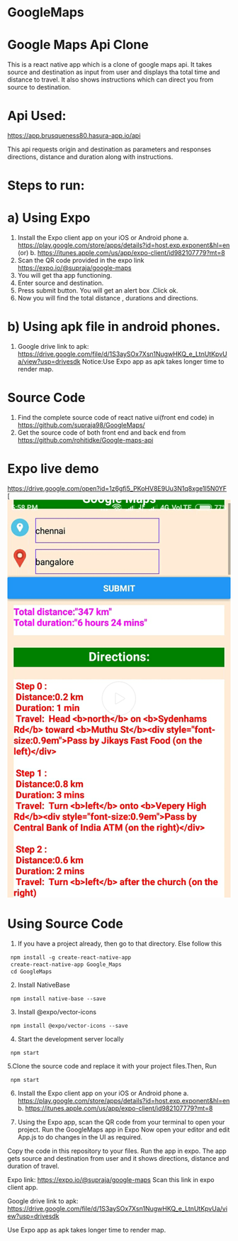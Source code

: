 # GoogleMaps
# Google Maps Api Clone
   This is a react native app which is a clone of google maps api. It takes source and destination as input from user and displays tha total time and distance to travel. It also shows instructions which can direct you from source to destination.

# Api Used:
  https://app.brusqueness80.hasura-app.io/api

This api requests origin and destination as parameters and responses directions, distance and duration along with instructions.

# Steps to run:
# a) Using Expo

 1. Install the Expo client app on your iOS or Android phone 
    a. https://play.google.com/store/apps/details?id=host.exp.exponent&hl=en
                  (or)
    b. https://itunes.apple.com/us/app/expo-client/id982107779?mt=8
 2. Scan the QR code provided in the expo link https://expo.io/@supraja/google-maps
 3. You will get tha app functioning.
 4. Enter source and destination.
 5. Press submit button. You will get an alert box .Click ok. 
 6. Now you will find the total distance , durations and directions.

# b) Using apk file in android phones.
   
   1. Google drive link to apk: https://drive.google.com/file/d/1S3aySOx7Xsn1NugwHKQ_e_LtnUtKpvUa/view?usp=drivesdk
      Notice:Use Expo app as apk takes longer time to render map.
      
# Source Code
  1. Find the complete source code of react native ui(front end code) in https://github.com/supraja98/GoogleMaps/
  2. Get the source code of both front end and back end from https://github.com/rohitidke/Google-maps-api
  
# Expo live demo
https://drive.google.com/open?id=1z6gfi5_PKoHV8E9Uu3N1q8xge1I5N0YF
[![Watch the video](https://github.com/supraja98/GoogleMaps/blob/master/Screenshot_2018-01-29-19-08-18-862_com.miui.gallery.png)
  
# Using Source Code

1. If you have a project already, then go to that directory. Else follow this
```
 npm install -g create-react-native-app
 create-react-native-app Google_Maps
 cd GoogleMaps
```

2. Install NativeBase 
```
 npm install native-base --save
```
3. Install @expo/vector-icons
```
 npm install @expo/vector-icons --save	
```
4. Start the development server locally
```
 npm start
```
5.Clone the source code and replace it with your project files.Then,  Run 
```
 npm start
```
6. Install the Expo client app on your iOS or Android phone 
a. https://play.google.com/store/apps/details?id=host.exp.exponent&hl=en
b. https://itunes.apple.com/us/app/expo-client/id982107779?mt=8

7. Using the Expo app, scan the QR code from your terminal to open your project.
Run the GoogleMaps app in Expo 
Now open your editor and edit App.js to do changes in the UI as required.

Copy the code in this repository to your files.
Run the app in expo.
The app gets source and destination from user and it shows directions, distance and duration of travel.

Expo link: https://expo.io/@supraja/google-maps
Scan this link in expo client app.

Google drive link to apk: https://drive.google.com/file/d/1S3aySOx7Xsn1NugwHKQ_e_LtnUtKpvUa/view?usp=drivesdk

Use Expo app as apk takes longer time to render map.
